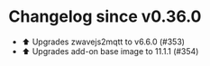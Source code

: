 # Changelog since v0.36.0
- ⬆️ Upgrades zwavejs2mqtt to v6.6.0 (#353) 
- ⬆️ Upgrades add-on base image to 11.1.1 (#354) 
